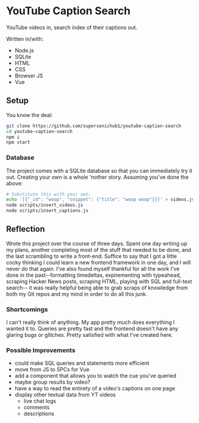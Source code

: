 # YouTube Caption Search
YouTube videos in, search index of their captions out.

Written in/with:
* Node.js
* SQLite
* HTML
* CSS
* Browser JS
* Vue

## Setup
You know the deal:
```bash
git clone https://github.com/supersonichub1/youtube-caption-search
cd youtube-caption-search
npm i
npm start
```

### Database
The project comes with a SQLite database so that you can immediately try it out.
Creating your own is a whole 'nother story. Assuming you've done the above:
```bash
# Substitute this with your own.
echo '[{"_id": "woop", "snippet": {"title": "woop woop"}}]' > videos.json
node scripts/insert_videos.js
node scripts/insert_captions.js
```

## Reflection
Wrote this project over the course of three days. Spent one day writing
up my plans, another completing most of the stuff that needed to be done,
and the last scrambling to write a front-end. Suffice to say that I got a
little cocky thinking I could learn a new frontend framework in one day, and
I will never do that again. I've also found myself thankful for all the work
I've done in the past--formatting timedeltas, expirementing with typeahead,
scraping Hacker News posts, scraping HTML, playing with SQL and full-text search--
it was really helpful being able to grab scraps of knowledge from both my Git
repos and my mind in order to do all this junk.

### Shortcomings
I can't really think of anything. My app pretty much does everything I wanted it
to. Queries are pretty fast and the frontend doesn't have any glaring bugs or glitches.
Pretty satisfied with what I've created here.

### Possible Improvements
* could make SQL queries and statements more efficient
* move from JS to SPCs for Vue
* add a component that allows you to watch the cue you've queried
* maybe group results by video?
* have a way to read the entirety of a video's captions on one page
* display other textual data from YT videos
	* live chat logs
	* comments
	* descriptions
